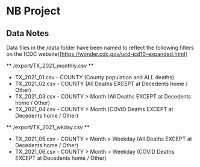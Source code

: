 # NB Project

## Data Notes

Data files in the /data folder have been named to reflect the following filters on the (CDC website)[https://wonder.cdc.gov/ucd-icd10-expanded.html]


** /export/TX_2021_monthly.csv **
* TX_2021_01.csv - COUNTY (County population and ALL deaths)
* TX_2021_02.csv - COUNTY (All Deaths EXCEPT at Decedents home / Other)
* TX_2021_03.csv - COUNTY > Month (All Deaths EXCEPT at Decedents home / Other)
* TX_2021_04.csv - COUNTY > Month (COVID Deaths EXCEPT at Decedents home / Other)

** /export/TX_2021_wkday.csv **
* TX_2021_05.csv - COUNTY > Month > Weekday (All Deaths EXCEPT at Decedents home / Other)
* TX_2021_06.csv - COUNTY > Month > Weekday (COVID Deaths EXCEPT at Decedents home / Other)
